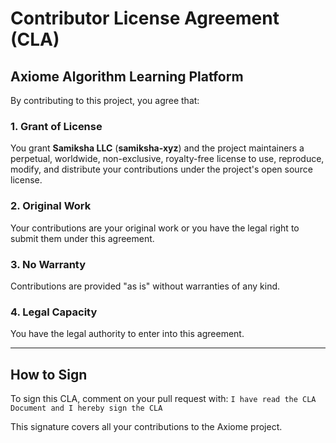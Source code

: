 # Contributor License Agreement (CLA)

## Axiome Algorithm Learning Platform

By contributing to this project, you agree that:

### 1. Grant of License
You grant **Samiksha LLC** (**samiksha-xyz**) and the project maintainers a perpetual, worldwide, non-exclusive, royalty-free license to use, reproduce, modify, and distribute your contributions under the project's open source license.

### 2. Original Work
Your contributions are your original work or you have the legal right to submit them under this agreement.

### 3. No Warranty
Contributions are provided "as is" without warranties of any kind.

### 4. Legal Capacity
You have the legal authority to enter into this agreement.

---

## How to Sign
To sign this CLA, comment on your pull request with:
`I have read the CLA Document and I hereby sign the CLA`

This signature covers all your contributions to the Axiome project.
